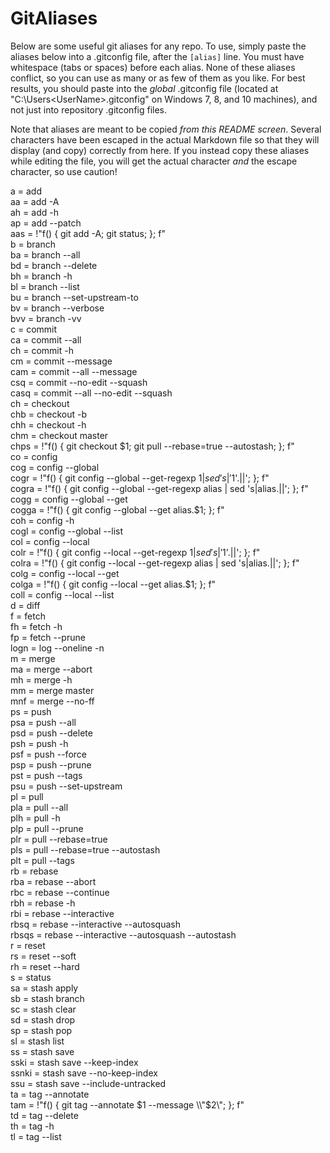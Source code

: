 # GitAliases
Below are some useful git aliases for any repo.  To use, simply paste the aliases below into a .gitconfig file, after the `[alias]` line.  You must have whitespace (tabs or spaces) before each alias.  None of these aliases conflict, so you can use as many or as few of them as you like.  For best results, you should paste into the _global_ .gitconfig file (located at "C:\Users\<UserName>\.gitconfig" on Windows 7, 8, and 10 machines), and not just into repository .gitconfig files.  

Note that aliases are meant to be copied _from this README screen_.  Several characters have been escaped in the actual Markdown file so that they will display (and copy) correctly from here.  If you instead copy these aliases while editing the file, you will get the actual character _and_ the escape character, so use caution!


  a = add  
  aa = add -A  
  ah = add -h  
  ap = add --patch  
  aas = !"f() { git add -A; git status; }; f"  
  b = branch  
  ba = branch --all  
  bd = branch --delete  
  bh = branch -h  
  bl = branch --list  
  bu = branch --set-upstream-to  
  bv = branch --verbose  
  bvv = branch -vv  
  c = commit  
  ca = commit --all  
  ch = commit -h  
  cm = commit --message  
  cam = commit --all --message  
  csq = commit --no-edit --squash  
  casq = commit --all --no-edit --squash  
  ch = checkout  
  chb = checkout -b  
  chh = checkout -h  
  chm = checkout master  
  chps = !"f() { git checkout $1; git pull --rebase=true --autostash; }; f"  
  co = config  
  cog = config --global  
  cogr = !"f() { git config --global --get-regexp $1 | sed 's|'$1'.||'; }; f"  
  cogra = !"f() { git config --global --get-regexp alias | sed 's|alias.||'; }; f"  
  cogg = config --global --get  
  cogga = !"f() { git config --global --get alias.$1; }; f"  
  coh = config -h  
  cogl = config --global --list  
  col = config --local  
  colr = !"f() { git config --local --get-regexp $1 | sed 's|'$1'.||'; }; f"  
  colra = !"f() { git config --local --get-regexp alias | sed 's|alias.||'; }; f"  
  colg = config --local --get  
  colga = !"f() { git config --local --get alias.$1; }; f"  
  coll = config --local --list  
  d = diff  
  f = fetch  
  fh = fetch -h  
  fp = fetch --prune  
  logn = log --oneline -n  
  m = merge  
  ma = merge --abort  
  mh = merge -h  
  mm = merge master  
  mnf = merge --no-ff  
  ps = push  
  psa = push --all  
  psd = push --delete  
  psh = push -h  
  psf = push --force  
  psp = push --prune  
  pst = push --tags  
  psu = push --set-upstream  
  pl = pull  
  pla = pull --all  
  plh = pull -h  
  plp = pull --prune  
  plr = pull --rebase=true  
  pls = pull --rebase=true --autostash  
  plt = pull --tags  
  rb = rebase  
  rba = rebase --abort  
  rbc = rebase --continue  
  rbh = rebase -h  
  rbi = rebase --interactive  
  rbsq = rebase --interactive --autosquash  
  rbsqs = rebase --interactive --autosquash --autostash  
  r = reset  
  rs = reset --soft  
  rh = reset --hard  
  s = status  
  sa = stash apply  
  sb = stash branch  
  sc = stash clear  
  sd = stash drop  
  sp = stash pop  
  sl = stash list  
  ss = stash save  
  sski = stash save --keep-index  
  ssnki = stash save --no-keep-index  
  ssu = stash save --include-untracked  
  ta = tag --annotate  
  tam = !"f() { git tag --annotate $1 --message \\"$2\\"; }; f"  
  td = tag --delete  
  th = tag -h  
  tl = tag --list  
